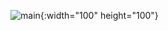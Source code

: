 ![main](https://user-images.githubusercontent.com/62025746/95676911-c9c92980-0bfc-11eb-9b2d-b245a879eabe.png){:width="100" height="100"}
